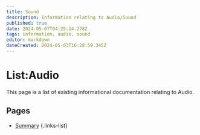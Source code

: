 ```yaml
---
title: Sound
description: Information relating to Audio/Sound
published: true
date: 2024-05-07T04:25:14.278Z
tags: information, audio, sound
editor: markdown
dateCreated: 2024-05-03T16:28:59.345Z
---
```


# List:Audio
This page is a list of existing informational documentation relating to Audio.

## Pages
- [Summary](/Information/Sound/Summary)
{.links-list}